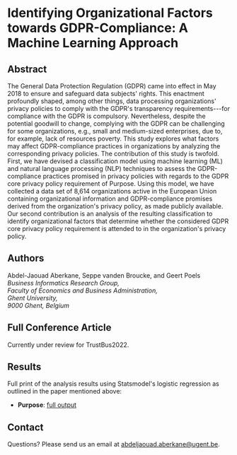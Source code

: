 # Identifying Organizational Factors towards GDPR-Compliance: A Machine Learning Approach

## Abstract

The General Data Protection Regulation (GDPR) came into effect in May 2018 to ensure and safeguard data subjects' rights. This enactment profoundly shaped, among other things,  data processing organizations' privacy policies to comply with the GDPR's transparency requirements---for compliance with the GDPR is compulsory. Nevertheless, despite the potential goodwill to change, complying with the GDPR can be challenging for some organizations, e.g., small and medium-sized enterprises, due to, for example, lack of resources poverty. This study explores what factors may affect GDPR-compliance practices in organizations by analyzing the corresponding privacy policies. The contribution of this study is twofold. First, we have devised a classification model using machine learning (ML) and natural language processing (NLP) techniques to assess the GDPR-compliance practices promised in privacy policies with regards to the GDPR core privacy policy requirement of Purpose. Using this model, we have collected a data set of 8\,614 organizations active in the European Union containing organizational information and GDPR-compliance promises derived from the organization's privacy policy, as made publicly available. Our second contribution is an analysis of the resulting classification to identify organizational factors that determine whether the considered GDPR core privacy policy requirement is attended to in the organization's privacy policy.

## Authors

Abdel-Jaouad Aberkane, Seppe vanden Broucke, and Geert Poels\
_Business Informatics Research Group, \
Faculty of Economics and Business Administration, \
Ghent University, \
9000 Ghent, Belgium_

## Full Conference Article
Currently under review for TrustBus2022.

## Results
Full print of the analysis results using Statsmodel's logistic regression as outlined in the paper mentioned above:
- **Purpose**: [full output](https://raw.githubusercontent.com/Aberkane/Privacy-Policies-GDPR-compliance/main/results/lr_purpose)

## Contact

Questions? Please send us an email at [abdeljaouad.aberkane@ugent.be](abdeljaouad.aberkane@ugent.be).

<!-- ## Welcome to GitHub Pages

You can use the [editor on GitHub](https://github.com/Aberkane/GDPR-compliance/edit/gh-pages/index.md) to maintain and preview the content for your website in Markdown files.

Whenever you commit to this repository, GitHub Pages will run [Jekyll](https://jekyllrb.com/) to rebuild the pages in your site, from the content in your Markdown files.

### Markdown

Markdown is a lightweight and easy-to-use syntax for styling your writing. It includes conventions for

```markdown
Syntax highlighted code block

# Header 1
## Header 2
### Header 3

- Bulleted
- List

1. Numbered
2. List

**Bold** and _Italic_ and `Code` text

[Link](url) and ![Image](src)
```

For more details see [Basic writing and formatting syntax](https://docs.github.com/en/github/writing-on-github/getting-started-with-writing-and-formatting-on-github/basic-writing-and-formatting-syntax).

### Jekyll Themes

Your Pages site will use the layout and styles from the Jekyll theme you have selected in your [repository settings](https://github.com/Aberkane/GDPR-compliance/settings/pages). The name of this theme is saved in the Jekyll `_config.yml` configuration file.

### Support or Contact

Having trouble with Pages? Check out our [documentation](https://docs.github.com/categories/github-pages-basics/) or [contact support](https://support.github.com/contact) and we’ll help you sort it out.
 -->
